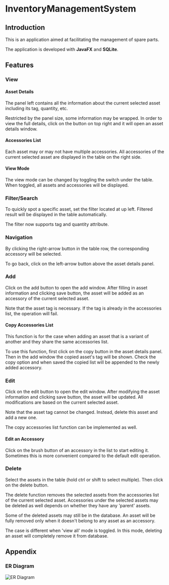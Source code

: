 # InventoryManagementSystem

## Introduction

This is an application aimed at facilitating the management of spare parts.

The application is developed with **JavaFX** and **SQLite**.

## Features

### View

#### Asset Details

The panel left contains all the information about the current selected asset including its tag, quantity, etc.

Restricted by the panel size, some information may be wrapped. In order to view the full details, click on the button on top right and it will open an asset details window.

#### Accessories List

Each asset may or may not have multiple accessories. All accessories of the current selected asset are displayed in the table on the right side.

#### View Mode

The view mode can be changed by toggling the switch under the table. When toggled, all assets and accessories will be displayed.

### Filter/Search

To quickly spot a specific asset, set the filter located at up left. Filtered result will be displayed in the table automatically.

The filter now supports tag and quantity attribute.

### Navigation

By clicking the right-arrow button in the table row, the corresponding accessory will be selected.

To go back, click on the left-arrow button above the asset details panel.

### Add

Click on the add button to open the add window. After filling in asset information and clicking save button, the asset will be added as an accessory of the current selected asset.

Note that the asset tag is necessary. If the tag is already in the accessories list, the operation will fail.

#### Copy Accessories List

This function is for the case when adding an asset that is a variant of another and they share the same accessories list.

To use this function, first click on the copy button in the asset details panel. Then in the add window the copied asset's tag will be shown. Check the copy option and when saved the copied list will be appended to the newly added accessory.

### Edit

Click on the edit button to open the edit window. After modifying the asset information and clicking save button, the asset will be updated. All modifications are based on the current selected asset.

Note that the asset tag cannot be changed. Instead, delete this asset and add a new one.

The copy accessories list function can be implemented as well.

#### Edit an Accessory

Click on the brush button of an accessory in the list to start editing it. Sometimes this is more convenient compared to the default edit operation.

### Delete

Select the assets in the table (hold ctrl or shift to select multiple). Then click on the delete button.

The delete function removes the selected assets from the accessories list of the current selected asset. Accessories under the selected assets may be deleted as well depends on whether they have any 'parent' assets.

Some of the deleted assets may still be in the database. An asset will be fully removed only when it doesn't belong to any asset as an accessory.

The case is different when 'view all' mode is toggled. In this mode, deleting an asset will completely remove it from database.

## Appendix

### ER Diagram

![ER Diagram](https://user-images.githubusercontent.com/59434361/131804584-7b10b0b1-473e-4b04-adef-39e592e7bf0d.png)
